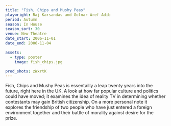 ```yaml
---
title: "Fish, Chips and Mushy Peas"
playwright: Raj Karsandas and Golnar Aref-Adib
period: Autumn
season: In House
season_sort: 30
venue: New Theatre
date_start: 2006-11-01
date_end: 2006-11-04

assets:
  - type: poster
    image: fish_chips.jpg

prod_shots: zWxrtK
---
```


Fish, Chips and Mushy Peas is essentailly a leap twenty years into the future, right here in the UK. A look at how far popular culture and politics could have moved; it examines the idea of reality TV in determining whether contestants may gain British citizenship. On a more personal note it explores the friendship of two people who have just entered a foreign environment together and their battle of morality against desire for the prize.
